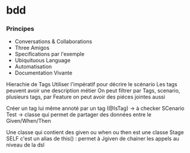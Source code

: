 # bdd

### Principes

 + Conversations & Collaborations
 + Three Amigos
 + Specifications par l'exemple
 + Ubiquituous Language
 + Automatisation
 + Documentation Vivante
 
 Hierachie de Tags
 Utiliser l'impératif pour décrire le scénario
 Les tags peuvent avoir une description métier
 On peut filtrer par Tags, scenario, plusieurs tags, par Feature
 on peut avoir des piéces jointes aussi
 
 Créer un tag lui même annoté par un tag (@IsTag) -> à checker
 SCenario Test -> classe qui permet de partager des données entre le Given/When/Then
 
 Une classe qui contient des given ou when ou then est une classe Stage
 SELF c'est un alias de this() : permet à Jgiven de chainer les appels au niveau de la dsl
